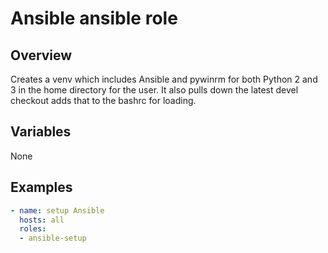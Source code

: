 # Ansible ansible role

## Overview

Creates a venv which includes Ansible and pywinrm for both Python 2 and 3 in
the home directory for the user. It also pulls down the latest devel checkout
adds that to the bashrc for loading.

## Variables

None

## Examples

```yml
- name: setup Ansible
  hosts: all
  roles:
  - ansible-setup
```
